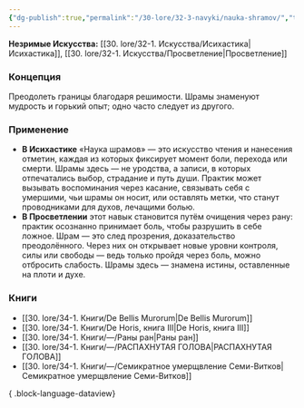 ```yaml
---
{"dg-publish":true,"permalink":"/30-lore/32-3-navyki/nauka-shramov/","tags":["незримое/навык"]}
---
```


**Незримые Искусства:** [[30. lore/32-1. Искусства/Исихастика\|Исихастика]], [[30. lore/32-1. Искусства/Просветление\|Просветление]]
### Концепция
Преодолеть границы благодаря решимости. Шрамы знаменуют мудрость и горький опыт; одно часто следует из другого.
### Применение
- **В Исихастике** «Наука шрамов» — это искусство чтения и нанесения отметин, каждая из которых фиксирует момент боли, перехода или смерти. Шрамы здесь — не уродства, а записи, в которых отпечатались выбор, страдание и путь души. Практик может вызывать воспоминания через касание, связывать себя с умершими, чьи шрамы он носит, или оставлять метки, что станут проводниками для духов, лечащими болью.
- **В Просветлении** этот навык становится путём очищения через рану: практик осознанно принимает боль, чтобы разрушить в себе ложное. Шрам — это след прозрения, доказательство преодолённого. Через них он открывает новые уровни контроля, силы или свободы — ведь только пройдя через боль, можно отбросить слабость. Шрамы здесь — знамена истины, оставленные на плоти и духе.
### Книги
- [[30. lore/34-1. Книги/De Bellis Murorum\|De Bellis Murorum]]
- [[30. lore/34-1. Книги/De Horis, книга III\|De Horis, книга III]]
- [[30. lore/34-1. Книги/—/Раны ран\|Раны ран]]
- [[30. lore/34-1. Книги/—/РАСПАХНУТАЯ ГОЛОВА\|РАСПАХНУТАЯ ГОЛОВА]]
- [[30. lore/34-1. Книги/—/Семикратное умерщвление Семи-Витков\|Семикратное умерщвление Семи-Витков]]

{ .block-language-dataview}
